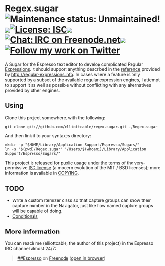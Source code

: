 Regex.sugar <img alt='Maintenance status: Unmaintained!' src="https://img.shields.io/badge/maintained%3F-no!-red.svg?style=flat"><img src="http://elliottcable.s3.amazonaws.com/p/8x8.png"><a target="_blank" href="COPYING.markdown"><img alt='License: ISC' src="https://img.shields.io/badge/license-ISC-blue.svg?style=flat"></a><img src="http://elliottcable.s3.amazonaws.com/p/8x8.png"><a target="_blank" href="http://ell.io/IRC"><img alt='Chat: IRC on Freenode.net' src="https://img.shields.io/badge/chat-IRC-blue.svg"></a><img src="http://elliottcable.s3.amazonaws.com/p/8x8.png"><a target="_blank" href="http://twitter.com/ELLIOTTCABLE"><img alt='Follow my work on Twitter' src="https://img.shields.io/twitter/follow/ELLIOTTCABLE.svg?style=flat&label=followers&color=blue"></a>
===========
A Sugar for the [Espresso text editor][espresso] to develop complicated
[Regular Expressions][regex]. It should support anything described in the
[reference][] provided by <http://regular-expressions.info>. In cases where a
feature is only supported by a subset of the available regular expression
engines, I attempt to support it as well as possible without conflicting with
any alternatives provided by other engines.

  [espresso]: <http://macrabbit.com/espresso/>
    "The Espresso text editor, by MacRabbit"
  [regex]: <http://en.wikipedia.org/wiki/Regular_Expression>
    "Regular Expression as defined by Wikipedia"
  [reference]: <http://regular-expressions.info/reference.html>
    "Regular Expression Reference"

Using
-----
Clone this project somewhere, with the following:

    git clone git://github.com/elliottcable/regex.sugar.git ./Regex.sugar

And then link it to your syntaxes directory:

    mkdir -p "$HOME/Library/Application Support/Espresso/Sugars/"
    ln -s "$(pwd)/Regex.sugar" "/Users/$(whoami)/Library/Application Support/Espresso/Sugars/"

This project is released for public usage under the terms of the very-permissive [ISC license][] (a
modern evolution of the MIT / BSD licenses); more information is available in [COPYING][].

   [ISC license]: <http://choosealicense.com/licenses/isc/> "Information about the ISC license"
   [COPYING]: <./COPYING.text>

TODO
----
- Write a custom Itemizer class so that capture groups can show their capture
  number in the Navigator, just like how named capture groups will be capable
  of doing.
- [Conditionals](http://regular-expressions.info/conditional.html
  "Regular Expression Conditionals")

More information
----------------
You can reach me (elliottcable, the author of this project) in the Espresso
IRC channel almost 24/7:

> [##Espresso](irc://chat.freenode.net/##Espresso) on [Freenode](http://freenode.net/ "Freenode IRC network") ([open in browser](http://widget.mibbit.com/?settings=54db06d9920299f628121bb397aaa524&server=chat.freenode.net&channel=%23%23Espresso&noServerNotices=true&noServerMotd=true&autoConnect=true "Mibbit IRC gateway for ##Espresso"))
